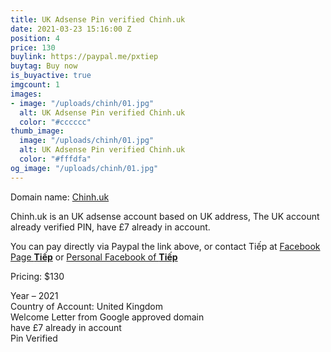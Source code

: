 ```yaml
---
title: UK Adsense Pin verified Chinh.uk
date: 2021-03-23 15:16:00 Z
position: 4
price: 130
buylink: https://paypal.me/pxtiep
buytag: Buy now
is_buyactive: true
imgcount: 1
images:
- image: "/uploads/chinh/01.jpg"
  alt: UK Adsense Pin verified Chinh.uk
  color: "#cccccc"
thumb_image:
  image: "/uploads/chinh/01.jpg"
  alt: UK Adsense Pin verified Chinh.uk
  color: "#fffdfa"
og_image: "/uploads/chinh/01.jpg"
---
```


Domain name: [Chinh.uk](https://chinh.uk)

Chinh.uk is an UK adsense account based on UK address, The UK account already verified PIN, have £7 already in account.

You can pay directly via Paypal the link above, or contact Tiếp at
[Facebook Page **Tiếp**](https://facebook.com/Pxtiep) or 
[Personal Facebook of **Tiếp**](https://www.facebook.com/profile.php?id=100010018693354)

Pricing: $130

Year – 2021 <br>
Country of Account: United Kingdom <br>
Welcome Letter from Google approved domain<br> 
have £7 already in account<br> 
Pin Verified